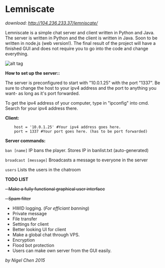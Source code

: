# Lemniscate

*download: http://104.236.233.37/lemniscate/*


Lemniscate is a simple chat server and client written in Python and Java. The server is written in Python and the client is written in Java. Soon to be written in node.js (web version!). The final result of the project will have a finished GUI and does not require you to go into the code and change everything.

![alt tag](http://i.imgur.com/Zr4SFX6.png)

**How to set up the server::**

The server is preconfigured to start with "10.0.1.25" with the port "1337". Be sure to change the host to your ipv4 address and the port to anything you want- as long as it's port forwarded.

To get the ipv4 address of your computer, type in "ipconfig" into cmd. Search for your ipv4 address there.

**Client:**
```
	host = '10.0.1.25' #Your ipv4 address goes here.
	port = 1337 #Your port goes here. (has to be port forwarded)
```

**Server commands:**

```ban [name]``` IP bans the player. Stores IP in banlist.txt (auto-generated)

```broadcast [message]``` Broadcasts a message to everyone in the server

```users``` Lists the users in the chatroom


**TODO LIST**

~~- Make a fully functional graphical user interface~~


~~- Spam filter~~

- HWID logging. (*For efficiant banning*)
- Private message
- File transfer
- Settings for client
- Better looking UI for client
- Make a global chat through VPS.
- Encryption
- Flood bot protection
- Users can make own server from the GUI easily.

*by Nigel Chen 2015*

